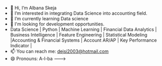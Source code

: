 - 👋 Hi, I’m Albana Skeja
- 👀 I’m interested in integrating Data Science into accounting field.
- 🌱 I’m currently learning Data science 
- 💞️ I'm looking for development opportunities.
- Data Science | Python | Machine Learning | Financial Data Analytics | Business Intelligence | Feature Engineering | Statistical Modeling |Accounting & Financial Systems | Account AR/AP | Key Performance Indicator |
- 📫 You can reach me: dejsi2003@hotmail.com
- 😄 Pronouns: A-l-ba
--->
